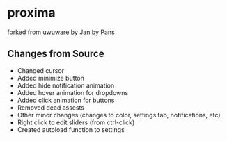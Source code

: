 # proxima
forked from [uwuware by Jan](https://github.com/Jan5106/uwuware_final/network/members) by Pans

## Changes from Source
- Changed cursor
- Added minimize button
- Added hide notification animation
- Added hover animation for dropdowns
- Added click animation for buttons
- Removed dead assests
- Other minor changes (changes to color, settings tab, notifications, etc)
- Right click to edit sliders (from ctrl-click)
- Created autoload function to settings
